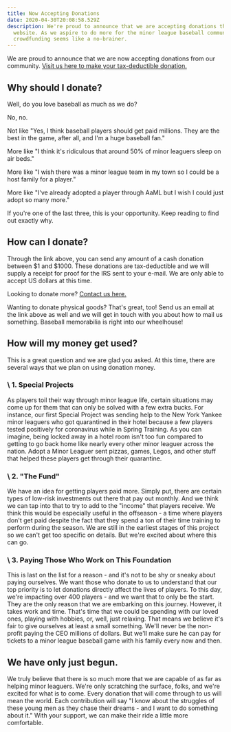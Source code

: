 ```yaml
---
title: Now Accepting Donations
date: 2020-04-30T20:08:58.529Z
description: We're proud to announce that we are accepting donations through our
  website. As we aspire to do more for the minor league baseball community,
  crowdfunding seems like a no-brainer.
---
```

We are proud to announce that we are now accepting donations from our community. [Visit us here to make your tax-deductible donation.](https://adoptaminorleaguer.com/donate)

## Why should I donate?

Well, do you love baseball as much as we do?

No, no.

Not like "Yes, I think baseball players should get paid millions. They are the best in the game, after all, and I'm a huge baseball fan."

More like "I think it's ridiculous that around 50% of minor leaguers sleep on air beds."

More like "I wish there was a minor league team in my town so I could be a host family for a player."

More like "I've already adopted a player through AaML but I wish I could just adopt so many more."

If you're one of the last three, this is your opportunity. Keep reading to find out exactly why.

## How can I donate?

Through the link above, you can send any amount of a cash donation between $1 and $1000. These donations are tax-deductible and we will supply a receipt for proof for the IRS sent to your e-mail. We are only able to accept US dollars at this time.

Looking to donate more? [Contact us here.](https://adoptaminorleaguer.com/contact-us)

Wanting to donate physical goods? That's great, too! Send us an email at the link above as well and we will get in touch with you about how to mail us something. Baseball memorabilia is right into our wheelhouse!

## How will my money get used?

This is a great question and we are glad you asked. At this time, there are several ways that we plan on using donation money.

### \    1. Special Projects

As players toil their way through minor league life, certain situations may come up for them that can only be solved with a few extra bucks. For instance, our first Special Project was sending help to the New York Yankee minor leaguers who got quarantined in their hotel because a few players tested positively for coronavirus while in Spring Training. As you can imagine, being locked away in a hotel room isn't too fun compared to getting to go back home like nearly every other minor leaguer across the nation. Adopt a Minor Leaguer sent pizzas, games, Legos, and other stuff that helped these players get through their quarantine.

### \    2. "The Fund"

We have an idea for getting players paid more. Simply put, there are certain types of low-risk investments out there that pay out monthly. And we think we can tap into that to try to add to the "income" that players receive. We think this would be especially useful in the offseason - a time where players don't get paid despite the fact that they spend a ton of their time training to perform during the season. We are still in the earliest stages of this project so we can't get too specific on details. But we're excited about where this can go.

### \    3. Paying Those Who Work on This Foundation

This is last on the list for a reason - and it's not to be shy or sneaky about paying ourselves. We want those who donate to us to understand that our top priority is to let donations directly affect the lives of players. To this day, we're impacting over 400 players - and we want that to only be the start. They are the only reason that we are embarking on this journey. However, it takes work and time. That's time that we could be spending with our loved ones, playing with hobbies, or, well, just relaxing. That means we believe it's fair to give ourselves at least a small something. We'll never be the non-profit paying the CEO millions of dollars. But we'll make sure he can pay for tickets to a minor league baseball game with his family every now and then.

## We have only just begun.

We truly believe that there is so much more that we are capable of as far as helping minor leaguers. We're only scratching the surface, folks, and we're excited for what is to come. Every donation that will come through to us will mean the world. Each contribution will say "I know about the struggles of these young men as they chase their dreams - and I want to do something about it." With your support, we can make their ride a little more comfortable.